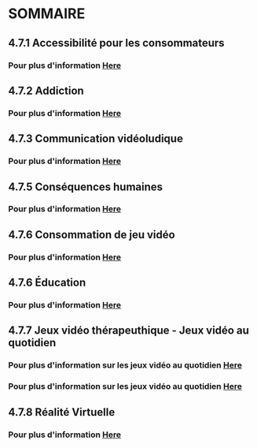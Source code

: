 # **SOMMAIRE**


## **4.7.1 Accessibilité pour les consommateurs**
### Pour plus d'information [Here](./Accessibilite_pour_les_consommateurs.md)

## **4.7.2 Addiction**
### Pour plus d'information [Here](./Addiction.md)

## **4.7.3 Communication vidéoludique**
### Pour plus d'information [Here](./Communication_videoludique.md)

## **4.7.5 Conséquences humaines**
### Pour plus d'information [Here](./Consequences_humaines.md)

## **4.7.6 Consommation de jeu vidéo**
### Pour plus d'information [Here](./Consommation_de_jeu_video.md)

## **4.7.6 Éducation**
### Pour plus d'information [Here](./Education.md)

## **4.7.7 Jeux vidéo thérapeuthique - Jeux vidéo au quotidien**
### Pour plus d'information sur les jeux vidéo au quotidien [Here](./Jeux_video_therapeuthique.md)
### Pour plus d'information sur les jeux vidéo au quotidien [Here](./Jeux_video_au_quotidien.md)

## **4.7.8 Réalité Virtuelle**
### Pour plus d'information [Here](./Realite_Virtuelle.md)